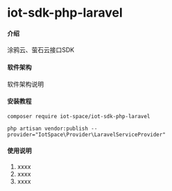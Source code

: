 # iot-sdk-php-laravel

#### 介绍
涂鸦云、萤石云接口SDK

#### 软件架构
软件架构说明


#### 安装教程

```
composer require iot-space/iot-sdk-php-laravel
```

```
php artisan vendor:publish --provider="IotSpace\Provider\LaravelServiceProvider"
```

#### 使用说明

1.  xxxx
2.  xxxx
3.  xxxx
